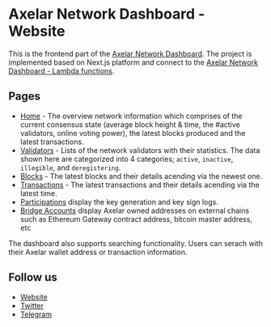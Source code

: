 # Axelar Network Dashboard - Website

This is the frontend part of the [Axelar Network Dashboard](https://axelar-testnet.coinhippo.io). The project is implemented based on Next.js platform and connect to the [Axelar Network Dashboard - Lambda functions](https://github.com/CoinHippo-Labs/axelar-network-dashboard-lambda).

## Pages
- [Home](https://axelar-testnet.coinhippo.io) - The overview network information which comprises of the current consensus state (average block height & time, the #active validators, online voting power), the latest blocks produced and the latest transactions.
- [Validators](https://axelar-testnet.coinhippo.io/validators) - Lists of the network validators with their statistics. The data shown here are categorized into 4 categories; `active`, `inactive`, `illegible`, and `deregistering`.  
- [Blocks](https://axelar-testnet.coinhippo.io/blocks) - The latest blocks and their details acending via the newest one. 
- [Transactions](https://axelar-testnet.coinhippo.io/transactions) - The latest transactions and their details acending via the latest time. 
- [Participations](https://axelar-testnet.coinhippo.io/participations) display the key generation and key sign logs.
- [Bridge Accounts](https://axelar-testnet.coinhippo.io/bridge) display Axelar owned addresses on external chains such as Ethereum Gateway contract address, bitcoin master address, etc

The dashboard also supports searching functionality. Users can serach with their Axelar wallet address or transaction information.

## Follow us
- [Website](https://coinhippo.io)
- [Twitter](https://twitter.com/coinhippoHQ)
- [Telegram](https://t.me/CoinHippoChannel)
